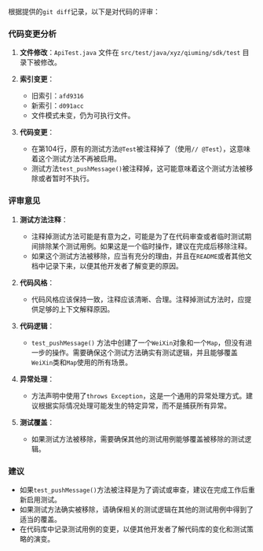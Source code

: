 根据提供的`git diff`记录，以下是对代码的评审：

### 代码变更分析

1. **文件修改**：`ApiTest.java` 文件在 `src/test/java/xyz/qiuming/sdk/test` 目录下被修改。

2. **索引变更**：
   - 旧索引：`afd9316`
   - 新索引：`d091acc`
   - 文件模式未变，仍为可执行文件。

3. **代码变更**：
   - 在第104行，原有的测试方法`@Test`被注释掉了（使用`// @Test`），这意味着这个测试方法不再被启用。
   - 测试方法`test_pushMessage()`被注释掉，这可能意味着这个测试方法被移除或者暂时不执行。

### 评审意见

1. **测试方法注释**：
   - 注释掉测试方法可能是有意为之，可能是为了在代码审查或者临时测试期间排除某个测试用例。如果这是一个临时操作，建议在完成后移除注释。
   - 如果这个测试方法被移除，应当有充分的理由，并且在`README`或者其他文档中记录下来，以便其他开发者了解变更的原因。

2. **代码风格**：
   - 代码风格应该保持一致，注释应该清晰、合理。注释掉测试方法时，应提供足够的上下文解释原因。

3. **代码逻辑**：
   - `test_pushMessage()` 方法中创建了一个`WeiXin`对象和一个`Map`，但没有进一步的操作。需要确保这个测试方法确实有测试逻辑，并且能够覆盖`WeiXin`类和`Map`使用的所有场景。

4. **异常处理**：
   - 方法声明中使用了`throws Exception`，这是一个通用的异常处理方式。建议根据实际情况处理可能发生的特定异常，而不是捕获所有异常。

5. **测试覆盖**：
   - 如果测试方法被移除，需要确保其他的测试用例能够覆盖被移除的测试逻辑。

### 建议

- 如果`test_pushMessage()`方法被注释是为了调试或审查，建议在完成工作后重新启用测试。
- 如果测试方法确实被移除，请确保相关的测试逻辑在其他的测试用例中得到了适当的覆盖。
- 在代码库中记录测试用例的变更，以便其他开发者了解代码库的变化和测试策略的演变。